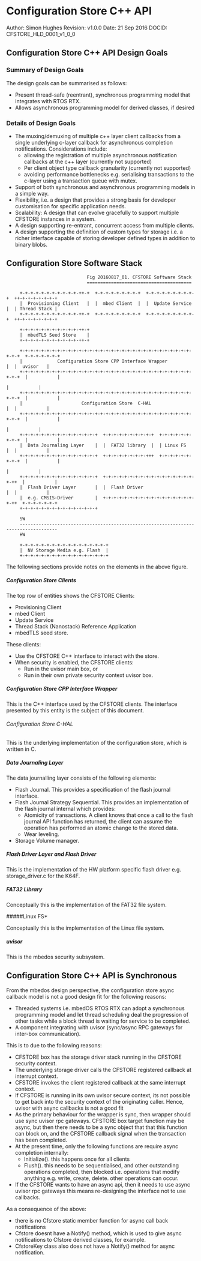 # Configuration Store C++ API 
Author: Simon Hughes
Revision: v1.0.0
Date: 21 Sep 2016
DOCID: CFSTORE_HLD_0001_v1_0_0


## Configuration Store C++ API Design Goals


### Summary of Design Goals

The design goals can be summarised as follows:
- Present thread-safe (reentrant), synchronous programming model that
  integrates with RTOS RTX.
- Allows asynchronous programming model for derived classes, if desired


### Details of Design Goals

- The muxing/demuxing of multiple c++ layer client callbacks from a single
  underlying c-layer callback for asynchronous completion notifications.
  Considerations include:
	- allowing the registration of multiple asynchronous
      notification callbacks at the c++ layer (currently not supported)
    - Per client object type callback granularity (currently not supported)
    - avoiding performance bottlenecks e.g. serialising transactions to the
      c-layer using a transaction queue with mutex.
 - Support of both synchronous and asynchronous programming models in a simple
   way.
 - Flexibility, i.e. a design that provides a strong basis for developer
   customisation for specific application needs.
 - Scalability: A design that can evolve gracefully to support multiple
   CFSTORE instances in a system.
 - A design supporting re-entrant, concurrent access from multiple clients.
 - A design supporting the definition of custom types for storage i.e. a
   richer interface capable of storing developer defined types in addition
   to binary blobs.


## Configuration Store Software Stack


```
                              Fig 20160817_01. CFSTORE Software Stack
                              =======================================

     +-+-+-+-+-+-+-+-+-+-+-++-+  +-+-+-+-+-+-+-+-+  +-+-+-+-+-+-+-+-+-+  ++-+-+-+-+-+-+-+
     |  Provisioning Client   |  |  mbed Client  |  |  Update Service |  | Thread Stack |
     +-+-+-+-+-+-+-+-+-+-+-++-+  +-+-+-+-+-+-+-+-+  +-+-+-+-+-+-+-+-+-+  ++-+-+-+-+-+-+-+

     +-+-+-+-+-+-+-+-+-+-+-++-+
     |  mbedTLS Seed Store    |
     +-+-+-+-+-+-+-+-+-+-+-++-+

     +-+-+-+-+-+-+-+-+-+-+-+-+-+-+-+-+-+-+-+-+-+-+-+-+-+-+-+-+-+-+-+-+-+-+  +-+-+-+-+-+-+
     |             Configuration Store CPP Interface Wrapper             |  |  uvisor   |
     +-+-+-+-+-+-+-+-+-+-+-+-+-+-+-+-+-+-+-+-+-+-+-+-+-+-+-+-+-+-+-+-+-+-+  |           |
                                                                            |           |
     +-+-+-+-+-+-+-+-+-+-+-+-+-+-+-+-+-+-+-+-+-+-+-+-+-+-+-+-+-+-+-+-+-+-+  |           |
     |                      Configuration Store  C-HAL                   |  |           |
     +-+-+-+-+-+-+-+-+-+-+-+-+-+-+-+-+-+-+-+-+-+-+-+-+-+-+-+-+-+-+-+-+-+-+  |           |
                                                                            |           |
     +-+-+-+-+-+-+-+-+-+-+-+-+-+-+  +-+-+-+-+-+-+-+-+-+  +-+-+-+-+-+-+-+-+  |           |
     |  Data Journaling Layer    |  |  FAT32 library  |  | Linux FS      |  |           |
     +-+-+-+-+-+-+-+-+-+-+-+-+-+-+  +-+-+-+-+-+-+-+-+++  +-+-+-+-+-+-+-+-+  |           |
                                                                            |           |
     +-+-+-+-+-+-+-+-+-+-+-+-+-+-+  +-+-+-+-+-+-+-+-+-+-+-+-+-+-+-+-+-+-++  |           |
     |  Flash Driver Layer       |  |  Flash Driver                      |  |           |
     |  e.g. CMSIS-Driver        |  +-+-+-+-+-+-+-+-+-+-+-+-+-+-+-+-+-+-++  +-+-+-+-+-+-+
     +-+-+-+-+-+-+-+-+-+-+-+-+-+-+

     SW
     ------------------------------------------------------------------------------------
     HW

     +-+-+-+-+-+-+-+-+-+-+-+-+-+-+-+-+
     |  NV Storage Media e.g. Flash  |
     +-+-+-+-+-+-+-+-+-+-+-+-+-+-+-+-+

```

The following sections provide notes on the elements in the above figure.

##### Configuration Store Clients

The top row of entities shows the CFSTORE Clients:
- Provisioning Client
- mbed Client
- Update Service
- Thread Stack (Nanostack) Reference Application
- mbedTLS seed store.

These clients:
- Use the CFSTORE C++ interface to interact with the store.
- When security is enabled, the CFSTORE clients:
	- Run in the uvisor main box, or
    - Run in their own private security context uvisor box.


##### Configuration Store CPP Interface Wrapper

This is the C++ interface used by the CFSTORE clients. The interface presented by
this entity is the subject of this document.


###### Configuration Store C-HAL 

This is the underlying implementation of the configuration store, which is written in C.


##### Data Journaling Layer

The data journalling layer consists of the following elements:
- Flash Journal. This provides a specification of the flash journal interface.
- Flash Journal Strategy Sequential. This provides an implementation of the 
  flash journal internal which provides:
    - Atomicity of transactions. A client knows that once a call to the flash 
      journal API function has returned, the client can assume the operation
      has performed an atomic change to the stored data. 
    - Wear leveling. 
- Storage Volume manager.

##### Flash Driver Layer and Flash Driver

This is the implementation of the HW platform specific flash driver e.g.
storage_driver.c for the K64F.


##### FAT32 Library

Conceptually this is the implementation of the FAT32 file system.


#####Linux FS*

Conceptually this is the implementation of the Linux file system.


##### uvisor

This is the mbedos security subsystem. 


## Configuration Store C++ API is Synchronous

From the mbedos design perspective, the configuration store async callback 
model is not a good design fit for the following reasons:
- Threaded systems i.e. mbedOS RTOS RTX can adopt a synchronous programming 
  model and let thread scheduling deal the progression of other tasks
  while a block thread is waiting for service to be completed.
- A component integrating with uvisor (sync/async RPC gateways for
  inter-box communication).

This is to due to the following reasons:
- CFSTORE box has the storage driver stack running in the CFSTORE
  security context.
- The underlying storage driver calls the CFSTORE registered
  callback at interrupt context.
- CFSTORE invokes the client registered callback at the same interrupt
  context.
- If CFSTORE is running in its own uvisor secure context, its not
  possible to get back into the security context of the originating caller.
  Hence, uvisor with async callbacks is not a good fit
- As the primary behaviour for the wrapper is sync, then wrapper should
  use sync uvisor rpc gateways. CFSTORE box target function may be async,
  but then there needs to be a sync object that that this function
  can block on, and the CFSTORE callback signal when the transaction has
  been completed.
- At the present time, only the following functions are require async
  completion internally:
    - Initialize(). this happens once for all clients
    - Flush(). this needs to be sequentialised, and other outstanding operations completed, then
      blocked i.e. operations that modify anything e.g. write, create, delete. other operations
      can occur.
- If the CFSTORE wants to have an async api, then it needs to use async uvisor rpc gateways
  this means re-designing the interface not to use callbacks.

As a consequence of the above:
- there is no Cfstore static member function for async call back notifications
- Cfstore doesnt have a Notify() method, which is used to give async notifications
  to Cfstore derived classes, for example.
- CfstoreKey class also does not have a Notify() method for async notification.

